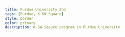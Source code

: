 ```yaml
---
title: Purdue University 2nd
tags: [Purdue, K-SW Square]
style: border
color: primary
description: K-SW Sqaure program in Purdue University
---
```


